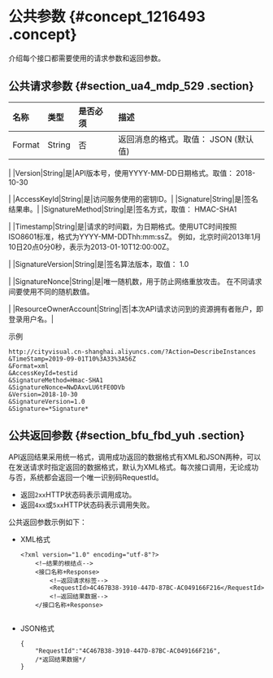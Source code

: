 # 公共参数 {#concept_1216493 .concept}

介绍每个接口都需要使用的请求参数和返回参数。

## 公共请求参数 {#section_ua4_mdp_529 .section}

|名称|类型|是否必须|描述|
|:-|:-|:---|:-|
|Format|String|否|返回消息的格式。取值： JSON \(默认值\) | XML

 |
|Version|String|是|API版本号，使用YYYY-MM-DD日期格式。取值： 2018-10-30

 |
|AccessKeyId|String|是|访问服务使用的密钥ID。|
|Signature|String|是|签名结果串。|
|SignatureMethod|String|是|签名方式，取值： HMAC-SHA1

 |
|Timestamp|String|是|请求的时间戳，为日期格式。使用UTC时间按照 ISO8601标准，格式为YYYY-MM-DDThh:mm:ssZ。 例如，北京时间2013年1月10日20点0分0秒，表示为2013-01-10T12:00:00Z。

 |
|SignatureVersion|String|是|签名算法版本，取值： 1.0

 |
|SignatureNonce|String|是|唯一随机数，用于防止网络重放攻击。 在不同请求间要使用不同的随机数值。

 |
|ResourceOwnerAccount|String|否|本次API请求访问到的资源拥有者账户，即登录用户名。|

示例

``` {#codeblock_y22_imy_jyn}
http://cityvisual.cn-shanghai.aliyuncs.com/?Action=DescribeInstances
&TimeStamp=2019-09-01T10%3A33%3A56Z
&Format=xml
&AccessKeyId=testid
&SignatureMethod=Hmac-SHA1
&SignatureNonce=NwDAxvLU6tFE0DVb
&Version=2018-10-30
&SignatureVersion=1.0
&Signature=*Signature*
```

## 公共返回参数 {#section_bfu_fbd_yuh .section}

API返回结果采用统一格式，调用成功返回的数据格式有XML和JSON两种，可以在发送请求时指定返回的数据格式，默认为XML格式。每次接口调用，无论成功与否，系统都会返回一个唯一识别码RequestId。

-   返回`2xx`HTTP状态码表示调用成功。
-   返回`4xx`或`5xx`HTTP状态码表示调用失败。

公共返回参数示例如下：

-   XML格式

    ``` {#codeblock_y7y_43v_uuu}
    <?xml version="1.0" encoding="utf-8"?> 
        <!—结果的根结点-->
        <接口名称+Response>
            <!—返回请求标签-->
            <RequestId>4C467B38-3910-447D-87BC-AC049166F216</RequestId>
            <!—返回结果数据-->
        </接口名称+Response>
    						
    ```

-   JSON格式

    ``` {#codeblock_etf_ddc_kgk}
    {
        "RequestId":"4C467B38-3910-447D-87BC-AC049166F216",
        /*返回结果数据*/
    }
    ```



